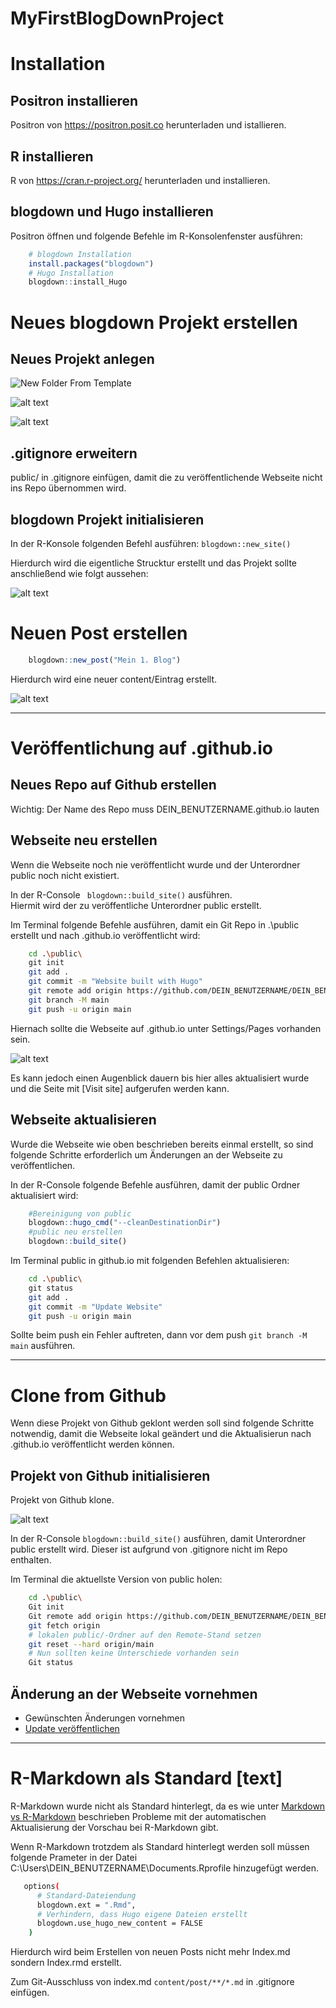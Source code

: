 # MyFirstBlogDownProject

# Installation
## Positron installieren
Positron von https://positron.posit.co herunterladen und istallieren.
## R installieren 
 R von https://cran.r-project.org/ herunterladen und installieren.
## blogdown und Hugo installieren
   Positron öffnen und folgende Befehle im R-Konsolenfenster ausführen:
```r
    # blogdown Installation
    install.packages("blogdown")
    # Hugo Installation
    blogdown::install_Hugo
```
   
    
# Neues blogdown Projekt erstellen
## Neues Projekt anlegen
![New Folder From Template](readme-images/NewProject.png)

![alt text](readme-images/ProjectNameAndLocation.png)

![alt text](readme-images/ProjectCnfiguration.png)
## .gitignore erweitern
public/ in .gitignore einfügen, damit die zu veröffentlichende Webseite nicht ins Repo übernommen wird.
## blogdown Projekt initialisieren
In der R-Konsole folgenden Befehl ausführen:
`blogdown::new_site()`

Hierdurch wird die eigentliche Strucktur erstellt und das Projekt sollte anschließend wie folgt aussehen:

![alt text](readme-images/ProjectStructure.png)

# Neuen Post erstellen 
```r
    blogdown::new_post("Mein 1. Blog")     
```
Hierdurch wird eine neuer content/Eintrag erstellt. 

![alt text](readme-images/NewContentPost.png)

----

# Veröffentlichung auf .github.io
## Neues Repo auf Github erstellen
Wichtig: Der Name des Repo muss DEIN_BENUTZERNAME.github.io lauten 

## Webseite neu erstellen
Wenn die Webseite noch nie veröffentlicht wurde und der Unterordner public noch nicht existiert.

In der R-Console ``` blogdown::build_site()``` ausführen.  
Hiermit wird der zu veröffentliche Unterordner public erstellt.

Im Terminal folgende Befehle ausführen, damit ein Git Repo in .\public erstellt und nach .github.io veröffentlicht wird:

```bash
    cd .\public\
    git init
    git add .
    git commit -m "Website built with Hugo" 
    git remote add origin https://github.com/DEIN_BENUTZERNAME/DEIN_BENUTZERNAME.github.io 
    git branch -M main 
    git push -u origin main 
```
Hiernach sollte die Webseite auf .github.io unter Settings/Pages vorhanden sein.

![alt text](readme-images/GitPages.png)

Es kann jedoch einen Augenblick dauern bis hier alles aktualisiert wurde und die Seite mit [Visit site] aufgerufen werden kann.

## Webseite aktualisieren <a name="Update"></a>
Wurde die Webseite wie oben beschrieben bereits einmal erstellt, so sind folgende Schritte erforderlich um Änderungen an der Webseite zu veröffentlichen.

In der R-Console folgende Befehle ausführen, damit der public Ordner aktualisiert wird:
```r
    #Bereinigung von public
    blogdown::hugo_cmd("--cleanDestinationDir") 
    #public neu erstellen
    blogdown::build_site()
```
Im Terminal public in github.io mit folgenden Befehlen aktualisieren:
```bash
    cd .\public\
    git status
    git add .
    git commit -m "Update Website" 
    git push -u origin main 
```
Sollte beim push ein Fehler auftreten, dann vor dem push `git branch -M main` ausführen.

----

# Clone from Github
Wenn diese Projekt von Github geklont werden soll sind folgende Schritte notwendig, damit die Webseite lokal geändert und die Aktualisierun nach .github.io veröffentlicht werden können.

## Projekt von Github initialisieren
Projekt von Github klone.

![alt text](readme-images/GITClone.png)

In der R-Console `blogdown::build_site()` ausführen, damit Unterordner public erstellt wird. Dieser ist aufgrund von .gitignore nicht im Repo enthalten.

Im Terminal die aktuellste Version von public holen:
```bash
    cd .\public\
    Git init 
    Git remote add origin https://github.com/DEIN_BENUTZERNAME/DEIN_BENUTZERNAME.github.io 
    git fetch origin 
    # lokalen public/-Ordner auf den Remote-Stand setzen 
    git reset --hard origin/main  
    # Nun sollten keine Unterschiede vorhanden sein 
    Git status 
```

## Änderung an der Webseite vornehmen
+ Gewünschten Änderungen vornehmen 
+ [Update veröffentlichen ](#Update)


----

# R-Markdown als Standard [text]
R-Markdown wurde nicht als Standard hinterlegt, da es wie unter [Markdown vs R-Markdown](content/post/2025-09-08-positron-markdown-vs-r-markdown/index) beschrieben Probleme mit der automatischen Aktualisierung der Vorschau bei R-Markdown gibt.

Wenn R-Markdown trotzdem als Standard hinterlegt werden soll müssen folgende Prameter in der Datei C:\Users\DEIN_BENUTZERNAME\Documents\.Rprofile hinzugefügt werden.
```bash
   options( 
      # Standard-Dateiendung 
      blogdown.ext = ".Rmd",          
      # Verhindern, dass Hugo eigene Dateien erstellt 
      blogdown.use_hugo_new_content = FALSE  
    )  
```
Hierdurch wird beim Erstellen von neuen Posts nicht mehr Index.md sondern Index.rmd erstellt. 

Zum Git-Ausschluss von index.md `content/post/**/*.md` in .gitignore einfügen. 